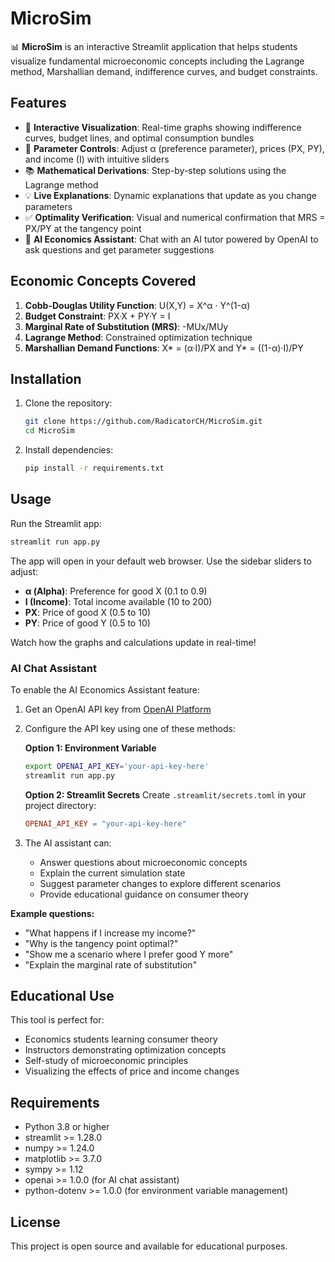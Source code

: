 # MicroSim

📊 **MicroSim** is an interactive Streamlit application that helps students visualize fundamental microeconomic concepts including the Lagrange method, Marshallian demand, indifference curves, and budget constraints.

## Features

- 🎯 **Interactive Visualization**: Real-time graphs showing indifference curves, budget lines, and optimal consumption bundles
- 📐 **Parameter Controls**: Adjust α (preference parameter), prices (PX, PY), and income (I) with intuitive sliders
- 📚 **Mathematical Derivations**: Step-by-step solutions using the Lagrange method
- 💡 **Live Explanations**: Dynamic explanations that update as you change parameters
- ✅ **Optimality Verification**: Visual and numerical confirmation that MRS = PX/PY at the tangency point
- 🤖 **AI Economics Assistant**: Chat with an AI tutor powered by OpenAI to ask questions and get parameter suggestions

## Economic Concepts Covered

1. **Cobb-Douglas Utility Function**: U(X,Y) = X^α · Y^(1-α)
2. **Budget Constraint**: PX·X + PY·Y = I
3. **Marginal Rate of Substitution (MRS)**: -MUx/MUy
4. **Lagrange Method**: Constrained optimization technique
5. **Marshallian Demand Functions**: X* = (α·I)/PX and Y* = ((1-α)·I)/PY

## Installation

1. Clone the repository:
   ```bash
   git clone https://github.com/RadicatorCH/MicroSim.git
   cd MicroSim
   ```

2. Install dependencies:
   ```bash
   pip install -r requirements.txt
   ```

## Usage

Run the Streamlit app:
```bash
streamlit run app.py
```

The app will open in your default web browser. Use the sidebar sliders to adjust:
- **α (Alpha)**: Preference for good X (0.1 to 0.9)
- **I (Income)**: Total income available (10 to 200)
- **PX**: Price of good X (0.5 to 10)
- **PY**: Price of good Y (0.5 to 10)

Watch how the graphs and calculations update in real-time!

### AI Chat Assistant

To enable the AI Economics Assistant feature:

1. Get an OpenAI API key from [OpenAI Platform](https://platform.openai.com/api-keys)

2. Configure the API key using one of these methods:

   **Option 1: Environment Variable**
   ```bash
   export OPENAI_API_KEY='your-api-key-here'
   streamlit run app.py
   ```

   **Option 2: Streamlit Secrets**
   Create `.streamlit/secrets.toml` in your project directory:
   ```toml
   OPENAI_API_KEY = "your-api-key-here"
   ```

3. The AI assistant can:
   - Answer questions about microeconomic concepts
   - Explain the current simulation state
   - Suggest parameter changes to explore different scenarios
   - Provide educational guidance on consumer theory

**Example questions:**
- "What happens if I increase my income?"
- "Why is the tangency point optimal?"
- "Show me a scenario where I prefer good Y more"
- "Explain the marginal rate of substitution"

## Educational Use

This tool is perfect for:
- Economics students learning consumer theory
- Instructors demonstrating optimization concepts
- Self-study of microeconomic principles
- Visualizing the effects of price and income changes

## Requirements

- Python 3.8 or higher
- streamlit >= 1.28.0
- numpy >= 1.24.0
- matplotlib >= 3.7.0
- sympy >= 1.12
- openai >= 1.0.0 (for AI chat assistant)
- python-dotenv >= 1.0.0 (for environment variable management)

## License

This project is open source and available for educational purposes.
